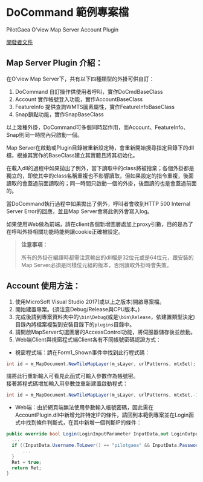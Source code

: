 # DoCommand 範例專案檔
PilotGaea O’view Map Server Account Plugin

[開發者文件](https://nlscsample.pilotgaea.com.tw/demo/ProgrammingGuide/src/04.ServerSidePlugin/04.2_PluginSample.html#account)

## Map Server Plugin 介紹：

在O’view Map Server下，共有以下四種類型的外掛可供自訂：

1. DoCommand 自訂操作供使用者呼叫，實作DoCmdBaseClass
2. Account 實作帳號登入功能，實作AccountBaseClass
3. FeatureInfo 提供查詢WMTS圖素屬性，實作FeatureInfoBaseClass
4. Snap鎖點功能，實作SnapBaseClass

以上幾種外掛，DoCommand可多個同時起作用，而Account、FeatureInfo、Snap則同一時間內只啟動一個。

Map Server在啟動或Plugin目錄被重新設定時，會重新開始搜尋指定目錄下的dll檔，根據其實作的BaseClass建立其實體且將其初始化。

在載入dll的過程中如果拋出了例外，當下讀取中的class將被捨棄；各個外掛都是獨立的，即使其中的class名稱重複也不影響讀取，但如果設定的指令重複，後面讀取的會蓋過前面讀取的；同一時間只啟動一個的外掛，後面讀的也是會蓋過前面的。

當DoCommand執行過程中如果拋出了例外，呼叫者會收到HTTP 500 Internal Server Error的回應，並且Map Server會將此例外會寫入log。

如果使用Web做為前端，請在client各個新增圖層處加上proxy引數，目的是為了在呼叫外掛相關功能時能夠讓cookie正確被設定。

>**注意事項：**
>
> 所有的外掛在編譯時都需注意輸出的dll檔是32位元或是64位元，跟安裝的Map Server必須是同樣位元組的版本，否則讀取外掛時會失敗。

## Account 使用方法：

1. 使用MicroSoft Visual Studio 2017(或以上之版本)開啟專案檔。
2. 開始建置專案。(須注意Debug/Release與CPU版本。)
3. 完成後請到專案資料夾中的`\bin\Debug`(或是`\bin\Release`，依建置類型決定)目錄內將檔案複製到安裝目錄下的`plugins`目錄中。
4. 請開啟MapServer勾選圖層的AccessControl功能，將伺服器儲存後並啟動。
5. Web端Client與視窗程式端Client各有不同帳號密碼認證方式：
  + 視窗程式端：請在Form1_Shown事件中找到此行程式碼：
  
  ```csharp
  int id = m_MapDocument.NewTileMapLayer(m_sLayer, urlPatterns, mtxSet);
  ```
  
  請將此行重新輸入可看見此函式可輸入參數作為帳號密。<br/>
  接著將程式碼增加輸入用參數並重新建置啟動程式：
  
  ```csharp
  int id = m_MapDocument.NewTileMapLayer(m_sLayer, urlPatterns, mtxSet,-1,"pilotgaea","aeagtolip");
  ```
  
  + Web端：由於網頁端無法使用參數輸入帳號密碼，因此需在AccountPlugin.dll中新增允許特定IP的條件，請回到本範例專案並在Login函式中找到條件判斷式，在其中新增一個判斷IP的條件：
  
  ```csharp
  public override bool Login(LoginInputParameter InputData,out LoginOutputParameter OutputData){
    ...
    if ((InputData.Username.ToLower() == "pilotgaea" && InputData.Password == "aeagtolip") || InputData.IP == "192.168.17.1"){
        ...
    }
    Ret = true;
    return Ret;
  }
  ```
